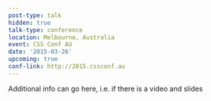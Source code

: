 ```yaml
---
post-type: talk
hidden: true
talk-type: conference
location: Melbourne, Australia
event: CSS Conf AU
date: '2015-03-26'
upcoming: true
conf-link: http://2015.cssconf.au
---
```


Additional info can go here, i.e. if there is a video and slides